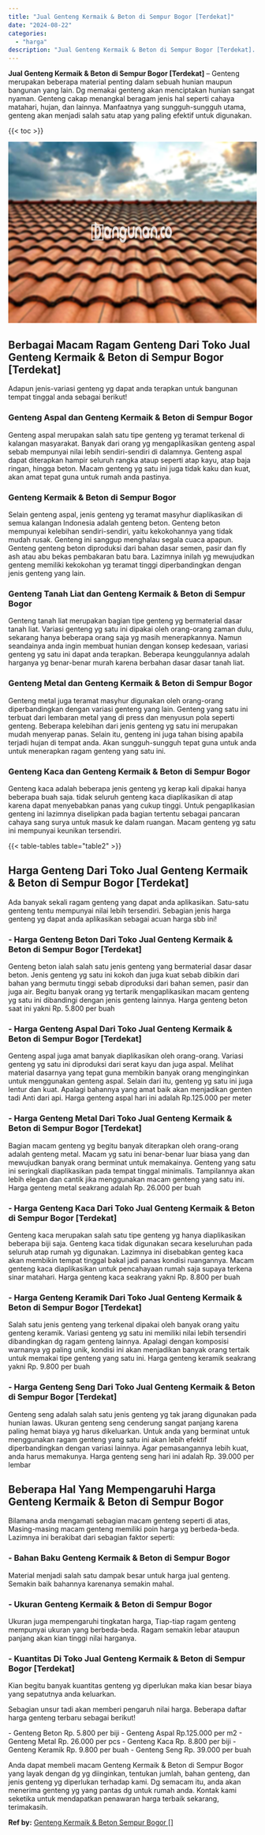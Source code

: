 ```yaml
---
title: "Jual Genteng Kermaik & Beton di Sempur Bogor [Terdekat]"
date: "2024-08-22"
categories: 
  - "harga"
description: "Jual Genteng Kermaik & Beton di Sempur Bogor [Terdekat]. Anda dapat membeli macam Genteng Kermaik & Beton di Sempur Bogor yang layak dengan dg yg diinginkan,..."
---
```


**Jual Genteng Kermaik & Beton di Sempur Bogor \[Terdekat\]** – Genteng merupakan beberapa material penting dalam sebuah hunian maupun bangunan yang lain. Dg memakai genteng akan menciptakan hunian sangat nyaman. Genteng cakap menangkal beragam jenis hal seperti cahaya matahari, hujan, dan lainnya. Manfaatnya yang sungguh-sungguh utama, genteng akan menjadi salah satu atap yang paling efektif untuk digunakan.

{{< toc >}}

![Jual Genteng Kermaik & Beton di Sempur Bogor [Terdekat]](/images/genteng-minimalis-murah32.png)

## Berbagai Macam Ragam Genteng Dari Toko Jual Genteng Kermaik & Beton di Sempur Bogor \[Terdekat\]

Adapun jenis-variasi genteng yg dapat anda terapkan untuk bangunan tempat tinggal anda sebagai berikut!

### Genteng Aspal dan Genteng Kermaik & Beton di Sempur Bogor

Genteng aspal merupakan salah satu tipe genteng yg teramat terkenal di kalangan masyarakat. Banyak dari orang yg mengaplikasikan genteng aspal sebab mempunyai nilai lebih sendiri-sendiri di dalamnya. Genteng aspal dapat diterapkan hampir seluruh rangka ataup seperti atap kayu, atap baja ringan, hingga beton. Macam genteng yg satu ini juga tidak kaku dan kuat, akan amat tepat guna untuk rumah anda pastinya.

### Genteng Kermaik & Beton di Sempur Bogor

Selain genteng aspal, jenis genteng yg teramat masyhur diaplikasikan di semua kalangan Indonesia adalah genteng beton. Genteng beton mempunyai kelebihan sendiri-sendiri, yaitu kekokohannya yang tidak mudah rusak. Genteng ini sanggup menghalau segala cuaca apapun. Genteng genteng beton diproduksi dari bahan dasar semen, pasir dan fly ash atau abu bekas pembakaran batu bara. Lazimnya inilah yg mewujudkan genteng memiliki kekokohan yg teramat tinggi diperbandingkan dengan jenis genteng yang lain.

### Genteng Tanah Liat dan Genteng Kermaik & Beton di Sempur Bogor

Genteng tanah liat merupakan bagian tipe genteng yg bermaterial dasar tanah liat. Variasi genteng yg satu ini dipakai oleh orang-orang zaman dulu, sekarang hanya beberapa orang saja yg masih menerapkannya. Namun seandainya anda ingin membuat hunian dengan konsep kedesaan, variasi genteng yg satu ini dapat anda terapkan. Beberapa keunggulannya adalah harganya yg benar-benar murah karena berbahan dasar dasar tanah liat.

### Genteng Metal dan Genteng Kermaik & Beton di Sempur Bogor

Genteng metal juga teramat masyhur digunakan oleh orang-orang diperbandingkan dengan variasi genteng yang lain. Genteng yang satu ini terbuat dari lembaran metal yang di press dan menyusun pola seperti genteng. Beberapa kelebihan dari jenis genteng yg satu ini merupakan mudah menyerap panas. Selain itu, genteng ini juga tahan bising apabila terjadi hujan di tempat anda. Akan sungguh-sungguh tepat guna untuk anda untuk menerapkan ragam genteng yang satu ini.

### Genteng Kaca dan Genteng Kermaik & Beton di Sempur Bogor

Genteng kaca adalah beberapa jenis genteng yg kerap kali dipakai hanya beberapa buah saja. tidak seluruh genteng kaca diaplikasikan di atap karena dapat menyebabkan panas yang cukup tinggi. Untuk pengaplikasian genteng ini lazimnya diselipkan pada bagian tertentu sebagai pancaran cahaya sang surya untuk masuk ke dalam ruangan. Macam genteng yg satu ini mempunyai keunikan tersendiri.

{{< table-tables table="table2" >}}

## Harga Genteng Dari Toko Jual Genteng Kermaik & Beton di Sempur Bogor \[Terdekat\]

Ada banyak sekali ragam genteng yang dapat anda aplikasikan. Satu-satu genteng tentu mempunyai nilai lebih tersendiri. Sebagian jenis harga genteng yg dapat anda aplikasikan sebagai acuan harga sbb ini!

### \- Harga Genteng Beton Dari Toko Jual Genteng Kermaik & Beton di Sempur Bogor \[Terdekat\]

Genteng beton ialah salah satu jenis genteng yang bermaterial dasar dasar beton. Jenis genteng yg satu ini kokoh dan juga kuat sebab dibikin dari bahan yang bermutu tinggi sebab diproduksi dari bahan semen, pasir dan juga air. Begitu banyak orang yg tertarik mengaplikasikan macam genteng yg satu ini dibandingi dengan jenis genteng lainnya. Harga genteng beton saat ini yakni Rp. 5.800 per buah

### \- Harga Genteng Aspal Dari Toko Jual Genteng Kermaik & Beton di Sempur Bogor \[Terdekat\]

Genteng aspal juga amat banyak diaplikasikan oleh orang-orang. Variasi genteng yg satu ini diproduksi dari serat kayu dan juga aspal. Melihat material dasarnya yang tepat guna membikin banyak orang menginginkan untuk menggunakan genteng aspal. Selain dari itu, genteng yg satu ini juga lentur dan kuat. Apalagi bahannya yang amat baik akan menjadikan genten tadi Anti dari api. Harga genteng aspal hari ini adalah Rp.125.000 per meter

### \- Harga Genteng Metal Dari Toko Jual Genteng Kermaik & Beton di Sempur Bogor \[Terdekat\]

Bagian macam genteng yg begitu banyak diterapkan oleh orang-orang adalah genteng metal. Macam yg satu ini benar-benar luar biasa yang dan mewujudkan banyak orang berminat untuk memakainya. Genteng yang satu ini seringkali diaplikasikan pada tempat tinggal minimalis. Tampilannya akan lebih elegan dan cantik jika menggunakan macam genteng yang satu ini. Harga genteng metal seakrang adalah Rp. 26.000 per buah

### \- Harga Genteng Kaca Dari Toko Jual Genteng Kermaik & Beton di Sempur Bogor \[Terdekat\]

Genteng kaca merupakan salah satu tipe genteng yg hanya diaplikasikan beberapa biji saja. Genteng kaca tidak digunakan secara keseluruhan pada seluruh atap rumah yg digunakan. Lazimnya ini disebabkan genteg kaca akan membikin tempat tinggal bakal jadi panas kondisi ruangannya. Macam genteng kaca diaplikasikan untuk pencahayaan rumah saja supaya terkena sinar matahari. Harga genteng kaca seakrang yakni Rp. 8.800 per buah

### \- Harga Genteng Keramik Dari Toko Jual Genteng Kermaik & Beton di Sempur Bogor \[Terdekat\]

Salah satu jenis genteng yang terkenal dipakai oleh banyak orang yaitu genteng keramik. Variasi genteng yg satu ini memiliki nilai lebih tersendiri dibandingkan dg ragam genteng lainnya. Apalagi dengan komposisi warnanya yg paling unik, kondisi ini akan menjadikan banyak orang tertaik untuk memakai tipe genteng yang satu ini. Harga genteng keramik seakrang yakni Rp. 9.800 per buah

### \- Harga Genteng Seng Dari Toko Jual Genteng Kermaik & Beton di Sempur Bogor \[Terdekat\]

Genteng seng adalah salah satu jenis genteng yg tak jarang digunakan pada hunian lawas. Ukuran genteng seng cenderung sangat panjang karena paling hemat biaya yg harus dikeluarkan. Untuk anda yang berminat untuk menggunakan ragam genteng yang satu ini akan lebih efektif diperbandingkan dengan variasi lainnya. Agar pemasangannya lebih kuat, anda harus memakunya. Harga genteng seng hari ini adalah Rp. 39.000 per lembar

## Beberapa Hal Yang Mempengaruhi Harga Genteng Kermaik & Beton di Sempur Bogor

Bilamana anda mengamati sebagian macam genteng seperti di atas, Masing-masing macam genteng memiliki poin harga yg berbeda-beda. Lazimnya ini berakibat dari sebagian faktor seperti:

### \- Bahan Baku Genteng Kermaik & Beton di Sempur Bogor

Material menjadi salah satu dampak besar untuk harga jual genteng. Semakin baik bahannya karenanya semakin mahal.

### \- Ukuran Genteng Kermaik & Beton di Sempur Bogor

Ukuran juga mempengaruhi tingkatan harga, Tiap-tiap ragam genteng mempunyai ukuran yang berbeda-beda. Ragam semakin lebar ataupun panjang akan kian tinggi nilai harganya.

### \- Kuantitas Di Toko Jual Genteng Kermaik & Beton di Sempur Bogor \[Terdekat\]

Kian begitu banyak kuantitas genteng yg diperlukan maka kian besar biaya yang sepatutnya anda keluarkan.

Sebagian unsur tadi akan memberi pengaruh nilai harga. Beberapa daftar harga genteng terbaru sebagai berikut!

\- Genteng Beton Rp. 5.800 per biji - Genteng Aspal Rp.125.000 per m2 - Genteng Metal Rp. 26.000 per pcs - Genteng Kaca Rp. 8.800 per biji - Genteng Keramik Rp. 9.800 per buah - Genteng Seng Rp. 39.000 per buah

Anda dapat membeli macam Genteng Kermaik & Beton di Sempur Bogor yang layak dengan dg yg diinginkan, tentukan jumlah, bahan genteng, dan jenis genteng yg diperlukan terhadap kami. Dg semacam itu, anda akan menerima genteng yg yang pantas dg untuk rumah anda. Kontak kami seketika untuk mendapatkan penawaran harga terbaik sekarang, terimakasih.

**Ref by:**  [Genteng Kermaik & Beton  Sempur Bogor []](https://id.wikipedia.org/wiki/Genteng)
